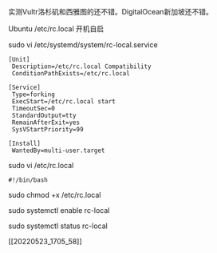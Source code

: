 实测Vultr洛杉矶和西雅图的还不错。DigitalOcean新加坡还不错。


Ubuntu /etc/rc.local 开机自启

sudo vi /etc/systemd/system/rc-local.service

```
[Unit]
 Description=/etc/rc.local Compatibility
 ConditionPathExists=/etc/rc.local

[Service]
 Type=forking
 ExecStart=/etc/rc.local start
 TimeoutSec=0
 StandardOutput=tty
 RemainAfterExit=yes
 SysVStartPriority=99

[Install]
 WantedBy=multi-user.target
```

sudo vi /etc/rc.local  
```
#!/bin/bash
```
sudo chmod +x /etc/rc.local


sudo systemctl enable rc-local

sudo systemctl status rc-local

[[20220523_1705_58]]